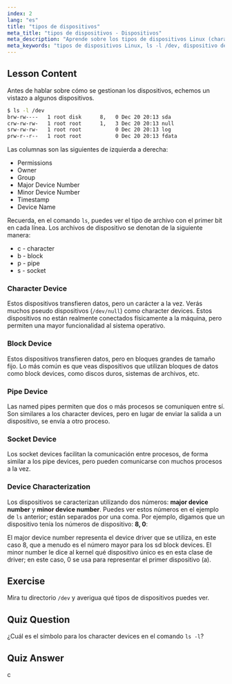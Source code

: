 ```yaml
---
index: 2
lang: "es"
title: "tipos de dispositivos"
meta_title: "tipos de dispositivos - Dispositivos"
meta_description: "Aprende sobre los tipos de dispositivos Linux (character, block, pipe, socket) y cómo identificarlos usando `ls -l /dev`. Comprende los números de dispositivo mayor/menor. Tutorial de Linux para principiantes."
meta_keywords: "tipos de dispositivos Linux, ls -l /dev, dispositivo de carácter, dispositivo de bloque, número de dispositivo mayor menor, tutorial de Linux, guía de Linux, principiante"
---
```


## Lesson Content

Antes de hablar sobre cómo se gestionan los dispositivos, echemos un vistazo a algunos dispositivos.

```bash
$ ls -l /dev
brw-rw----   1 root disk      8,   0 Dec 20 20:13 sda
crw-rw-rw-   1 root root      1,   3 Dec 20 20:13 null
srw-rw-rw-   1 root root           0 Dec 20 20:13 log
prw-r--r--   1 root root           0 Dec 20 20:13 fdata
```

Las columnas son las siguientes de izquierda a derecha:

- Permissions
- Owner
- Group
- Major Device Number
- Minor Device Number
- Timestamp
- Device Name

Recuerda, en el comando `ls`, puedes ver el tipo de archivo con el primer bit en cada línea. Los archivos de dispositivo se denotan de la siguiente manera:

- c - character
- b - block
- p - pipe
- s - socket

### Character Device

Estos dispositivos transfieren datos, pero un carácter a la vez. Verás muchos pseudo dispositivos (`/dev/null`) como character devices. Estos dispositivos no están realmente conectados físicamente a la máquina, pero permiten una mayor funcionalidad al sistema operativo.

### Block Device

Estos dispositivos transfieren datos, pero en bloques grandes de tamaño fijo. Lo más común es que veas dispositivos que utilizan bloques de datos como block devices, como discos duros, sistemas de archivos, etc.

### Pipe Device

Las named pipes permiten que dos o más procesos se comuniquen entre sí. Son similares a los character devices, pero en lugar de enviar la salida a un dispositivo, se envía a otro proceso.

### Socket Device

Los socket devices facilitan la comunicación entre procesos, de forma similar a los pipe devices, pero pueden comunicarse con muchos procesos a la vez.

### Device Characterization

Los dispositivos se caracterizan utilizando dos números: **major device number** y **minor device number**. Puedes ver estos números en el ejemplo de `ls` anterior; están separados por una coma. Por ejemplo, digamos que un dispositivo tenía los números de dispositivo: **8, 0**:

El major device number representa el device driver que se utiliza, en este caso 8, que a menudo es el número mayor para los sd block devices. El minor number le dice al kernel qué dispositivo único es en esta clase de driver; en este caso, 0 se usa para representar el primer dispositivo (a).

## Exercise

Mira tu directorio `/dev` y averigua qué tipos de dispositivos puedes ver.

## Quiz Question

¿Cuál es el símbolo para los character devices en el comando `ls -l`?

## Quiz Answer

c
